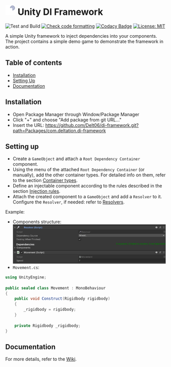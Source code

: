 #  ![Logo][logo] Unity DI Framework 
[logo]: Packages/com.deltation.di-framework/Assets/DELTation/DIFramework/Editor/Graphics/resolver.png "Logo"

![Test and Build](https://github.com/Delt06/di-framework/workflows/Test%20and%20Build/badge.svg)
[![Check code formatting](https://github.com/Delt06/di-framework/actions/workflows/linter.yml/badge.svg)](https://github.com/Delt06/di-framework/actions/workflows/linter.yml)
[![Codacy Badge](https://app.codacy.com/project/badge/Grade/48d8273db00a4d93a124ed4e6736d729)](https://www.codacy.com/gh/Delt06/di-framework/dashboard?utm_source=github.com&amp;utm_medium=referral&amp;utm_content=Delt06/di-framework&amp;utm_campaign=Badge_Grade)
[![License: MIT](https://img.shields.io/badge/License-MIT-yellow.svg)](https://opensource.org/licenses/MIT)

A simple Unity framework to inject dependencies into your components. The project contains a simple demo game to demonstrate the framework in action.

## Table of contents
- [Installation](#installation)
- [Setting Up](#setting-up)
- [Documentation](#documentation)

## Installation
- Open Package Manager through Window/Package Manager
- Click "+" and choose "Add package from git URL..."
- Insert the URL: https://github.com/Delt06/di-framework.git?path=Packages/com.deltation.di-framework

## Setting up
- Create a `GameObject` and attach a `Root Dependency Container` component.
- Using the menu of the attached `Root Dependency Container` (or manually), add the other container types. For detailed info on them, refer to the section [Container types](https://github.com/Delt06/di-framework/wiki/Containers).
- Define an injectable component according to the rules described in the section [Injection rules](https://github.com/Delt06/di-framework/wiki/Injection-Rules).
- Attach the created component to a `GameObject` and add a `Resolver` to it. Configure the `Resolver`, if needed: refer to [Resolvers](https://github.com/Delt06/di-framework/wiki/Resolver).

Example:
- Components structure: ![Resolver Example](Screenshots/resolver_example.jpg)
- `Movement.cs`: 
```c#
using UnityEngine;

public sealed class Movement : MonoBehaviour
{
    public void Construct(Rigidbody rigidbody)
    {
        _rigidbody = rigidbody;
    }

    private Rigidbody _rigidbody;
}
```

## Documentation
For more details, refer to the [Wiki](https://github.com/Delt06/di-framework/wiki).
